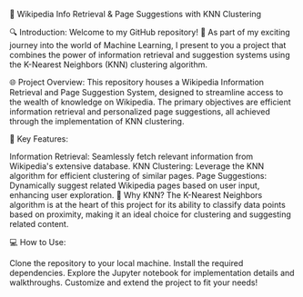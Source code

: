 🤖 Wikipedia Info Retrieval & Page Suggestions with KNN Clustering

🔍 Introduction:
Welcome to my GitHub repository! 🚀 As part of my exciting journey into the world of Machine Learning, I present to you a project that combines the power of information retrieval and suggestion systems using the K-Nearest Neighbors (KNN) clustering algorithm.

🌐 Project Overview:
This repository houses a Wikipedia Information Retrieval and Page Suggestion System, designed to streamline access to the wealth of knowledge on Wikipedia. The primary objectives are efficient information retrieval and personalized page suggestions, all achieved through the implementation of KNN clustering.

🎯 Key Features:

Information Retrieval: Seamlessly fetch relevant information from Wikipedia's extensive database.
KNN Clustering: Leverage the KNN algorithm for efficient clustering of similar pages.
Page Suggestions: Dynamically suggest related Wikipedia pages based on user input, enhancing user exploration.
🧠 Why KNN?
The K-Nearest Neighbors algorithm is at the heart of this project for its ability to classify data points based on proximity, making it an ideal choice for clustering and suggesting related content.

💻 How to Use:

Clone the repository to your local machine.
Install the required dependencies.
Explore the Jupyter notebook for implementation details and walkthroughs.
Customize and extend the project to fit your needs!
